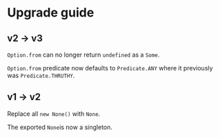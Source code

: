 # Upgrade guide

## v2 -> v3

`Option.from` can no longer return `undefined` as a `Some`.

`Option.from` predicate now defaults to `Predicate.ANY` where it previously was `Predicate.THRUTHY`.

## v1 -> v2

Replace all `new None()` with `None`.

The exported `None`is now a singleton.
